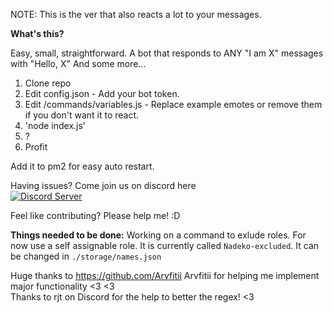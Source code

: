 NOTE: This is the ver that also reacts a lot to your messages.


**What's this?**

Easy, small, straightforward. A bot that responds to ANY "I am X" messages with "Hello, X" And some more...


1. Clone repo
2. Edit config.json - Add your bot token.
3. Edit /commands/variables.js - Replace example emotes or remove them if you don't want it to react.
4. 'node index.js'
5. ?
6. Profit

Add it to pm2 for easy auto restart.

Having issues? Come join us on discord here                                                                                    
<a href="https://discord.gg/msNtTYV">
  <img src="https://discordapp.com/api/guilds/414099963841216512/embed.png?style=banner2" title="Discord Server"/>
</a>


Feel like contributing? Please help me! :D


**Things needed to be done:**
Working on a command to exlude roles. For now use a self assignable role. It is currently called `Nadeko-excluded`. It can be changed in `./storage/names.json`

Huge thanks to https://github.com/Arvfitii Arvfitii for helping me implement major functionality <3 <3                           
Thanks to rjt on Discord for the help to better the regex! <3 
